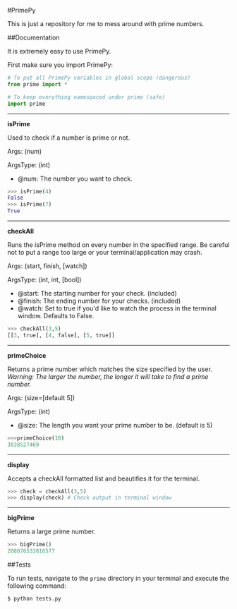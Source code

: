#PrimePy

This is just a repository for me to mess around with prime numbers.


##Documentation

It is extremely easy to use PrimePy.

First make sure you import PrimePy:

```python
# To put all PrimePy variables in global scope (dangerous)
from prime import *

# To keep everything namespaced under prime (safe)
import prime
```

----------

**isPrime**

Used to check if a number is prime or not.

Args: (num)

ArgsType: (int)

- @num: The number you want to check.

```python
>>> isPrime(4)
False
>>> isPrime(7)
True
```

----------


**checkAll**

Runs the isPrime method on every number in the specified range. Be careful not to put a range too large or your terminal/application may crash.

Args: (start, finish, [watch])

ArgsType: (int, int, [bool])

- @start: The starting number for your check. (included)
- @finish: The ending number for your checks. (included)
- @watch: Set to true if you'd like to watch the process in the terminal window. Defaults to False.

```python
>>> checkAll(3,5)
[[3, true], [4, false], [5, true]]
```

----------

**primeChoice**

Returns a prime number which matches the size specified by the user. *Warning: The larger the number, the longer it will take to find a prime number.*

Args: (size=[default 5])

ArgsType: (int)

- @size: The length you want your prime number to be. (default is 5)

```python
>>>primeChoice(10)
3038527469
```

----------

**display**

Accepts a checkAll formatted list and beautifies it for the terminal.

```python
>>> check = checkAll(3,5)
>>> display(check) # Check output in terminal window
```

----------

**bigPrime**

Returns a large prime number.

```python
>>> bigPrime()
208076533816577
```


##Tests

To run tests, navigate to the `prime` directory in your terminal and execute the following command:

```
$ python tests.py
```